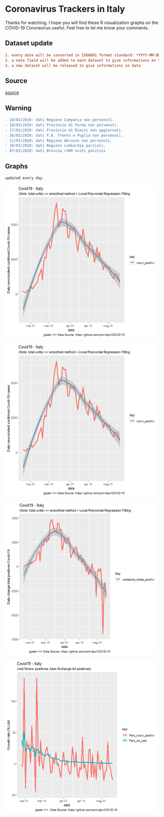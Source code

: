 # Coronavirus Trackers in Italy

Thanks for watching. 
I hope you will find these R visualization graphs on the COVID-19 Coronavirus useful. 
Feel free to let me know your comments.


## Dataset update

```diff
1. every date will be converted in ISO8601 format standard: *YYYY-MM-DDTHH:MM:SS* - *2020-03-18T19:14:29*. All dates will be in UTC.
2. a note field will be added to each dataset to give informations on the specific data
3. a new dataset will be released to give informations on data
```

## Source 
[source](https://github.com/pcm-dpc/COVID-19)<br>

## Warning
```diff
- 18/03/2020: dati Regione Campania non pervenuti.
- 18/03/2020: dati Provincia di Parma non pervenuti.
- 17/03/2020: dati Provincia di Rimini non aggiornati.
- 16/03/2020: dati P.A. Trento e Puglia non pervenuti.
- 11/03/2020: dati Regione Abruzzo non pervenuti.
- 10/03/2020: dati Regione Lombardia parziali.
- 07/03/2020: dati Brescia +300 esiti positivi
```

## Graphs 
```diff
updated every day
```
![Image Covid19_it_perTerapiaInt](https://github.com/giader/Stat_Covid19/blob/master/images/Covid19_it_newcasesSmoothed.png)

![Image Covid19_it_new_cases](https://github.com/giader/Stat_Covid19/blob/master/images/Covid19_it_newcasesSmoothed.png)

![Image Covid19_it_Var_new_cases](https://github.com/giader/Stat_Covid19/blob/master/images/Covid19_it_varnewcasesSmoothed.png)

![Image Covid19_it_Perc](https://github.com/giader/Stat_Covid19/blob/master/images/Covid19_it_Perc.png)




